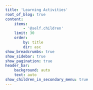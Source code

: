 ```yaml
---
title: 'Learning Activities'
root_of_blog: true
content:
    items:
        - '@self.children'
    limit: 30
    order:
        by: title
        dir: asc
show_breadcrumbs: true
show_sidebar: true
show_pagination: true
header_bar:
    background: auto
    text: auto
show_children_in_secondary_menu: true
---
```


